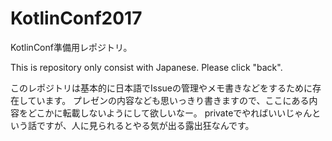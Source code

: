 # KotlinConf2017

KotlinConf準備用レポジトリ。

This is repository only consist with Japanese. Please click "back".

このレポジトリは基本的に日本語でIssueの管理やメモ書きなどをするために存在しています。
プレゼンの内容なども思いっきり書きますので、ここにある内容をどこかに転載しないようにして欲しいなー。
privateでやればいいじゃんという話ですが、人に見られるとやる気が出る露出狂なんです。
